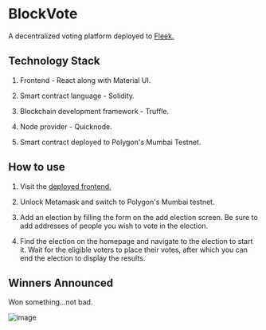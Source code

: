# BlockVote

A decentralized voting platform deployed to [Fleek.](https://blockvote.on.fleek.co)

## Technology Stack

1. Frontend - React along with Material UI.

2. Smart contract language - Solidity.

3. Blockchain development framework - Truffle.

4. Node provider - Quicknode.

5. Smart contract deployed to Polygon's Mumbai Testnet.

## How to use

1. Visit the [deployed frontend.](https://blockvote.on.fleek.co)

2. Unlock Metamask and switch to Polygon's Mumbai testnet.

3. Add an election by filling the form on the add election screen. Be sure to add addresses of people you wish to vote in the election.

4. Find the election on the homepage and navigate to the election to start it. Wait for the eligible voters to place their votes, after which you can end the election to display the results.

## Winners Announced

Won something...not bad.

![image](https://github.com/snnbotchway/blockvote-polygon-hackathon/assets/62394255/66c89255-f0ce-4afc-ad63-d9614e2b1d32)

